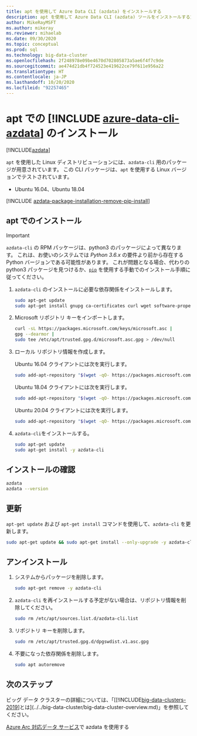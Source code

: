 ```yaml
---
title: apt を使用して Azure Data CLI (azdata) をインストールする
description: apt を使用して Azure Data CLI (azdata) ツールをインストールする方法について説明します。
author: MikeRayMSFT
ms.author: mikeray
ms.reviewer: mihaelab
ms.date: 09/30/2020
ms.topic: conceptual
ms.prod: sql
ms.technology: big-data-cluster
ms.openlocfilehash: 2f248978e09be4670d702805873a5ae6f4f7c9de
ms.sourcegitcommit: ae474d21db4f724523e419622ce79f611e956a22
ms.translationtype: HT
ms.contentlocale: ja-JP
ms.lasthandoff: 10/20/2020
ms.locfileid: "92257465"
---
```

# <a name="install-azure-data-cli-azdata-with-apt"></a>apt での [!INCLUDE [azure-data-cli-azdata](../../includes/azure-data-cli-azdata.md)] のインストール

[!INCLUDE[azdata](../../includes/applies-to-version/azdata.md)]

`apt` を使用した Linux ディストリビューションには、`azdata-cli` 用のパッケージが用意されています。 この CLI パッケージは、`apt` を使用する Linux バージョンでテストされています。

- Ubuntu 16.04、Ubuntu 18.04

[!INCLUDE [azdata-package-installation-remove-pip-install](../../includes/azdata-package-installation-remove-pip-install.md)]

## <a name="install-with-apt"></a>apt でのインストール

>[!IMPORTANT]
> `azdata-cli` の RPM パッケージは、python3 のパッケージによって異なります。 これは、お使いのシステムでは *Python 3.6.x* の要件より前から存在する Python バージョンである可能性があります。 これが問題となる場合、代わりの python3 パッケージを見つけるか、[`pip`](../install/deploy-install-azdata-pip.md) を使用する手動でのインストール手順に従ってください。

1. `azdata-cli` のインストールに必要な依存関係をインストールします。

   ```bash
   sudo apt-get update
   sudo apt-get install gnupg ca-certificates curl wget software-properties-common apt-transport-https lsb-release -y
   ```

2. Microsoft リポジトリ キーをインポートします。

   ```bash
   curl -sL https://packages.microsoft.com/keys/microsoft.asc |
   gpg --dearmor |
   sudo tee /etc/apt/trusted.gpg.d/microsoft.asc.gpg > /dev/null
   ```

3. ローカル リポジトリ情報を作成します。

   Ubuntu 16.04 クライアントには次を実行します。

    ```bash
    sudo add-apt-repository "$(wget -qO- https://packages.microsoft.com/config/ubuntu/16.04/prod.list)"
    ```

   Ubuntu 18.04 クライアントには次を実行します。

    ```bash
    sudo add-apt-repository "$(wget -qO- https://packages.microsoft.com/config/ubuntu/18.04/prod.list)"
    ```

   Ubuntu 20.04 クライアントには次を実行します。

    ```bash
    sudo add-apt-repository "$(wget -qO- https://packages.microsoft.com/config/ubuntu/20.04/prod.list)
    ```

4. `azdata-cli`をインストールする。

   ```bash
   sudo apt-get update
   sudo apt-get install -y azdata-cli
   ```

## <a name="verify-install"></a>インストールの確認

```bash
azdata
azdata --version
```

## <a name="update"></a>更新

`apt-get update` および `apt-get install` コマンドを使用して、`azdata-cli` を更新します。

```bash
sudo apt-get update && sudo apt-get install --only-upgrade -y azdata-cli
```

## <a name="uninstall"></a>アンインストール

1. システムからパッケージを削除します。

   ```bash
   sudo apt-get remove -y azdata-cli
   ```

2. `azdata-cli` を再インストールする予定がない場合は、リポジトリ情報を削除してください。

   ```bash
   sudo rm /etc/apt/sources.list.d/azdata-cli.list
   ```

3. リポジトリ キーを削除します。

   ```bash
   sudo rm /etc/apt/trusted.gpg.d/dpgswdist.v1.asc.gpg
   ```

4. 不要になった依存関係を削除します。

   ```bash
   sudo apt autoremove
   ```

## <a name="next-steps"></a>次のステップ

ビッグ データ クラスターの詳細については、「[[!INCLUDE[big-data-clusters-2019](../../includes/ssbigdataclusters-ver15.md)]とは](../../big-data-cluster/big-data-cluster-overview.md)」を参照してください。

[Azure Arc 対応データ サービス](/azure/azure-arc/data/)で azdata を使用する